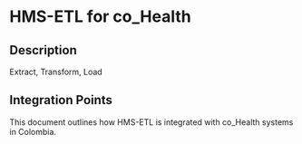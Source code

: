 # HMS-ETL for co_Health

## Description

Extract, Transform, Load

## Integration Points

This document outlines how HMS-ETL is integrated with co_Health systems in Colombia.
